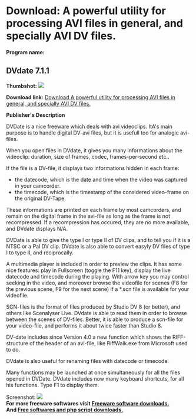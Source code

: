 # Download: A powerful utility for processing AVI files in general, and specially AVI DV files.

**Program name:**

## DVdate 7.1.1

  
**Thumbshot:** ![](http://www.freewarefiles.com/screenshot/dvdate_md.gif)   
  
**Download link:** [Download A powerful utility for processing AVI files in general, and specially AVI DV files.](http://freesoftwares.boysofts.com/DVdate_program_19020.html)  
  


**Publisher's Description**  
  


DVDate is a nice freeware which deals with avi videoclips. ItA's main purpose is to handle digital DV-avi files, but it is usefull too for analogic avi-files. 

When you open files in DVdate, it gives you many informations about the videoclip: duration, size of frames, codec, frames-per-second etc..

If the file is a DV-file, it displays two informations hidden in each frame: 

  * the datecode, which is the date and time when the video was captured in your camcorder. 
  * the timecode, which is the timestamp of the considered video-frame on the original DV-Tape. 

These informations are printed on each frame by most camcorders, and remain on the digital frame in the avi-file as long as the frame is not recompressed. If a recompression has occured, they are no more available, and DVdate displays N/A.

DVDate is able to give the type I or type II of DV clips, and to tell you if it is a NTSC or a Pal DV clip. DVdate is also able to convert easyly DV files of type I to type II, and reciprocally.

A multimedia player is included in order to preview the clips. It has some nice features: play in Fullscreen (toggle the F11 key), display the live datecode and timecode during the playing. With arrow key you may control seeking in the video, and moreover browse the videofile for scenes (F8 for the previous scene, F9 for the next scene) if a *.scn file is available for your videofile.

SCN-files is the format of files produced by Studio DV 8 (or better), and others like Scenalyser Live. DVdate is able to read them in order to browse between the scenes of DV-files. Better, it is able to produce a scn-file for your video-file, and performs it about twice faster than Studio 8.

DV-date includes since Version 4.0 a new function which shows the RIFF-structure of the header of an avi-file, like RiffWalk.exe from Microsoft used to do.

DVdate is also useful for renaming files with datecode or timecode.

Many functions may be launched at once simultaneously for all the files opened in DVDate. DVdate includes now many keyboard shortcuts, for all his functions. Type F1 to display them. 

  
  
Screenshot: ![](http://www.freewarefiles.com/screenshot/dvdate.gif)   
**For more freeware softwares visit [Freeware software downloads.](http://freesoftwares.boysofts.com/)**   
**And [Free softwares and php script downloads.](http://www.boysofts.com/)**
